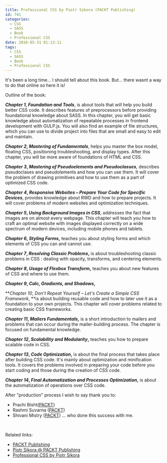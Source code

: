 ```yaml
---
title: Professional CSS by Piotr Sikora (PACKT Publishing)
id: 741
categories:
  - CSS
  - SASS
  - Book
  - Professional CSS
date: 2016-05-31 01:13:11
tags:
  - CSS
  - SASS
  - Book
  - Professional CSS
---
```


It's been a long time... I should tell about this book. But... there wasnt a way to do that online so here it is!

Outline of the book:

**_Chapter 1_, _Foundation and Tools_**, is about tools that will help you build better CSS code. It describes features of preprocessors before providing foundational knowledge about SASS. In this chapter, you will get basic knowledge about automatization of repeatable processes in frontend development with GULP.js. You will also find an example of file structures, which you can use to divide project into files that are small and easy to edit and maintain.

**_Chapter 2_, _Mastering of Fundamentals_**, helps you master the box model, floating CSS, positioning troubleshooting, and display types. After this chapter, you will be more aware of foundations of HTML and CSS.

**_Chapter 3_, _Mastering of Pseudoelements and Pseudoclasses_**, describes pseudoclases and pseudolements and how you can use them. It will cover the problem of drawing primitives and how to use them as a part of optimized CSS code.

**_Chapter 4_, _Responsive Websites – Prepare Your Code for Specific Devices_**, provides knowledge about RWD and how to prepare projects. It will cover problems of modern websites and optimization techniques.

**_Chapter 5_, _Using Background Images in CSS_**, addresses the fact that images are on almost every webpage. This chapter will teach you how to craft an optimal website with images displayed correctly on a wide spectrum of modern devices, including mobile phones and tablets.

**_Chapter 6_, _Styling Forms_,** teaches you about styling forms and which elements of CSS you can and cannot use.

**_Chapter 7_, _Resolving Classic Problems_,** is about troubleshooting classic problems in CSS : dealing with opacity, transforms, and centering elements.

**_Chapter 8_, _Usage of Flexbox Transform_,** teaches you about new features of CSS and where to use them.

**_Chapter 9_, _Calc, Gradients, and Shadows_,**

**_Chapter 10_, _Don't Repeat Yourself – Let's Create a Simple CSS Framework_, **is about building reusable code and how to later use it as a foundation to your own projects. This chapter will cover problems related to creating basic CSS frameworks.

**_Chapter 11_, _Mailers Fundamentals_,** is a short introduction to mailers and problems that can occur during the mailer-building process. The chapter is focused on fundamental knowledge.

**_Chapter 12_, _Scalability and Modularity_,** teaches you how to prepare scalable code in CSS.

**_Chapter 13_, _Code Optimization_,** is about the final process that takes place after building CSS code. It's mainly about optimization and minification tools. It covers the problems involved in preparing your code before you start coding and those during the creation of CSS code.

**_Chapter 14_, _Final Automatization and Processes Optimization_,** is about the automatization of operations over CSS code.

After "production" process I wish to say thank you to:

*   Prachi Bisht([PACKT](https://www.packtpub.com/))
*   Rashmi Suvarna ([PACKT](https://www.packtpub.com/))
*   Shivani Mistry ([PACKT](https://www.packtpub.com/))
... who done this success with me.

&nbsp;

Related links:

*   [PACKT Publishing](https://www.packtpub.com/)
*   [Piotr Sikora @ PACKT Publishing](https://www.packtpub.com/books/info/authors/piotr-sikora)
*   [Professional CSS by Piotr Sikora](https://www.packtpub.com/web-development/professional-css3)
